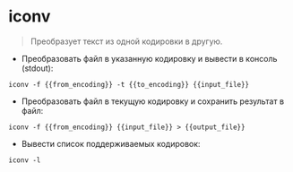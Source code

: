 # iconv

> Преобразует текст из одной кодировки в другую.

- Преобразовать файл в указанную кодировку и вывести в консоль (stdout):

`iconv -f {{from_encoding}} -t {{to_encoding}} {{input_file}}`

- Преобразовать файл в текущую кодировку и сохранить результат в файл:

`iconv -f {{from_encoding}} {{input_file}} > {{output_file}}`

- Вывести список поддерживаемых кодировок:

`iconv -l`
